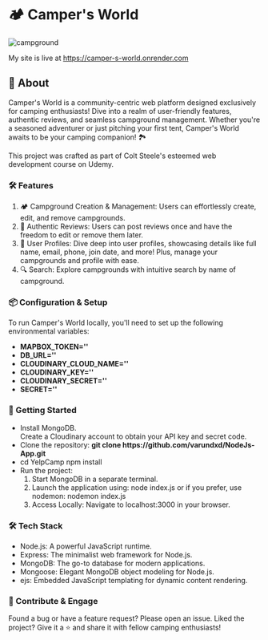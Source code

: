 <h1>🏕 Camper's World</h1>

<p>
  <img src="https://i.imgur.com/NCajIoR.png" alt="campground">
</p>

My site is live at https://camper-s-world.onrender.com

<h2>🌲 About</h2>
Camper's World is a community-centric web platform designed exclusively for camping enthusiasts! Dive into a realm of user-friendly features, authentic reviews, and seamless campground management. Whether you're a seasoned adventurer or just pitching your first tent, Camper's World awaits to be your camping companion! 🏞

This project was crafted as part of Colt Steele's esteemed web development course on Udemy.

<h3>🛠 Features</h3>
<ol>
<li>🏕 Campground Creation & Management: Users can effortlessly create, edit, and remove campgrounds.</li>
<li>📝 Authentic Reviews: Users can post reviews once and have the freedom to edit or remove them later.</li>
<li>👤 User Profiles: Dive deep into user profiles, showcasing details like full name, email, phone, join date, and more! Plus, manage your campgrounds and profile with ease.</li>
<li>🔍 Search: Explore campgrounds with intuitive search by name of campground. 
</ol>

<h3>📦 Configuration & Setup</h3>
To run Camper's World locally, you'll need to set up the following environmental variables:
<b>
<ul>
<li>MAPBOX_TOKEN=''</li>
<li>DB_URL=''</li>
<li>CLOUDINARY_CLOUD_NAME=''</li>
<li>CLOUDINARY_KEY=''</li>
<li>CLOUDINARY_SECRET=''</li>
<li>SECRET=''</li>
</ul>
</b>
<h3>🚀 Getting Started</h3>
<ul>
<li>Install MongoDB.</li>
Create a Cloudinary account to obtain your API key and secret code.</li>
<li>Clone the repository:
<b>git clone https://github.com/varundxd/NodeJs-App.git</b></li>
<li>cd YelpCamp
npm install
<li>Run the project:
  <ol>
<li>Start MongoDB in a separate terminal.</li>
<li>Launch the application using:
node index.js
or if you prefer, use nodemon:
nodemon index.js</li>
<li>Access Locally: Navigate to localhost:3000 in your browser.</li>
</ol></li>
</ul>
<h3>🛠 Tech Stack</h3>
<ul>
<li>Node.js: A powerful JavaScript runtime.</li>
<li>Express: The minimalist web framework for Node.js.</li>
<li>MongoDB: The go-to database for modern applications.</li>
<li>Mongoose: Elegant MongoDB object modeling for Node.js.</li>
<li>ejs: Embedded JavaScript templating for dynamic content rendering.</li>
</ul>

<h3>👋 Contribute & Engage</h3>

Found a bug or have a feature request? Please open an issue.
Liked the project? Give it a ⭐️ and share it with fellow camping enthusiasts!
